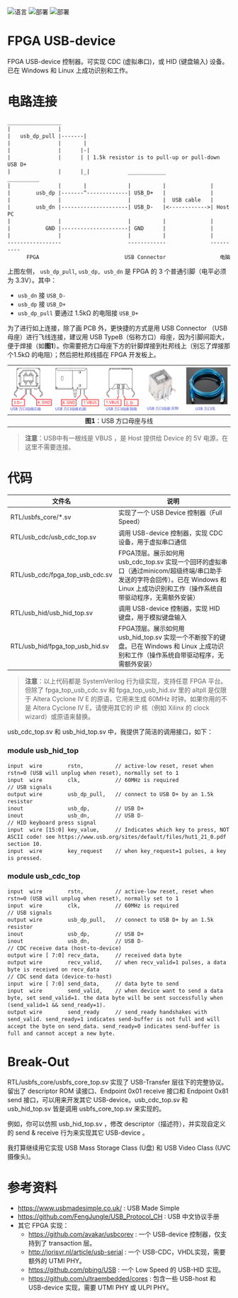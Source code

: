 ![语言](https://img.shields.io/badge/语言-systemverilog_(IEEE1800_2005)-CAD09D.svg) ![部署](https://img.shields.io/badge/部署-quartus-blue.svg) ![部署](https://img.shields.io/badge/部署-vivado-FF1010.svg)

FPGA USB-device
===========================
FPGA USB-device 控制器。可实现 CDC (虚拟串口)，或 HID (键盘输入) 设备。已在 Windows 和 Linux 上成功识别和工作。



# 电路连接

    _________________
    |               |
    |   usb_dp_pull |-------|
    |               |       |
    |               |      |-| 
    |               |      | | 1.5k resistor is to pull-up or pull-down USB D+
    |               |      |_|            ____________              __________
    |               |       |             |          |              |
    |        usb_dp |-------^-------------| USB_D+   |              |
    |               |                     |          |  USB cable   |
    |        usb_dn |---------------------| USB_D-   |<------------>| Host PC
    |               |                     |          |              |
    |           GND |---------------------| GND      |              |
    |               |                     |          |              |
    -----------------                     ------------              ----------
          FPGA                           USB Connector                 电脑

上图左侧， `usb_dp_pull`, `usb_dp, usb_dn` 是 FPGA 的 3 个普通引脚（电平必须为 3.3V）。其中：

- `usb_dn` 接 `USB_D-`
- `usb_dp` 接 `USB_D+`
- `usb_dp_pull` 要通过 1.5kΩ 的电阻接  `USB_D+` 

为了进行如上连接，除了画 PCB 外，更快捷的方式是用 USB Connector （USB 母座）进行飞线连接，建议用 USB TypeB（俗称方口）母座，因为引脚间距大，便于焊接（如**图1**）。你需要把方口母座下方的针脚焊接到杜邦线上（别忘了焊接那个1.5kΩ 的电阻）；然后把杜邦线插在 FPGA 开发板上。

| ![USBTypeB](./figures/usb_typeb.png) |
| :----------------------------------: |
|      **图1**：USB 方口母座与线       |

>  **注意**：USB中有一根线是 VBUS ，是 Host 提供给 Device 的 5V 电源，在这里不需要连接。



# 代码

| 文件名                          | 说明                                                         |
| ------------------------------- | ------------------------------------------------------------ |
| RTL/usbfs_core/*.sv             | 实现了一个 USB Device 控制器（Full Speed）                   |
| RTL/usb_cdc/usb_cdc_top.sv      | 调用 USB-device 控制器，实现 CDC 设备，用于虚拟串口通信      |
| RTL/usb_cdc/fpga_top_usb_cdc.sv | FPGA顶层。展示如何用 usb_cdc_top.sv 实现一个回环的虚拟串口（通过minicom/超级终端/串口助手发送的字符会回传）。已在 Windows 和 Linux 上成功识别和工作（操作系统自带驱动程序，无需额外安装） |
| RTL/usb_hid/usb_hid_top.sv      | 调用 USB-device 控制器，实现 HID 键盘，用于模拟键盘输入      |
| RTL/usb_hid/fpga_top_usb_hid.sv | FPGA顶层。展示如何用 usb_hid_top.sv 实现一个不断按下的键盘。已在 Windows 和 Linux 上成功识别和工作（操作系统自带驱动程序，无需额外安装） |

> **注意**：以上代码都是 SystemVerilog 行为级实现，支持任意 FPGA 平台。但除了 fpga_top_usb_cdc.sv 和 fpga_top_usb_hid.sv 里的 altpll 是仅限于 Altera Cyclone IV E 的原语，它用来生成 60MHz 时钟。如果你用的不是 Altera Cyclone IV E，请使用其它的 IP 核（例如 Xilinx 的 clock wizard）或原语来替换。



usb_cdc_top.sv 和 usb_hid_top.sv 中，我提供了简洁的调用接口，如下：

### module usb_hid_top

    input  wire        rstn,          // active-low reset, reset when rstn=0 (USB will unplug when reset), normally set to 1
    input  wire        clk,           // 60MHz is required
    // USB signals
    output wire        usb_dp_pull,   // connect to USB D+ by an 1.5k resistor
    inout              usb_dp,        // USB D+
    inout              usb_dn,        // USB D-
    // HID keyboard press signal
    input  wire [15:0] key_value,     // Indicates which key to press, NOT ASCII code! see https://www.usb.org/sites/default/files/hut1_21_0.pdf section 10.
    input  wire        key_request    // when key_request=1 pulses, a key is pressed.

### module usb_cdc_top

    input  wire        rstn,          // active-low reset, reset when rstn=0 (USB will unplug when reset), normally set to 1
    input  wire        clk,           // 60MHz is required
    // USB signals
    output wire        usb_dp_pull,   // connect to USB D+ by an 1.5k resistor
    inout              usb_dp,        // USB D+
    inout              usb_dn,        // USB D-
    // CDC receive data (host-to-device)
    output wire [ 7:0] recv_data,     // received data byte
    output wire        recv_valid,    // when recv_valid=1 pulses, a data byte is received on recv_data
    // CDC send data (device-to-host)
    input  wire [ 7:0] send_data,     // data byte to send
    input  wire        send_valid,    // when device want to send a data byte, set send_valid=1. the data byte will be sent successfully when (send_valid=1 && send_ready=1).
    output wire        send_ready     // send_ready handshakes with send_valid. send_ready=1 indicates send-buffer is not full and will accept the byte on send_data. send_ready=0 indicates send-buffer is full and cannot accept a new byte. 



# Break-Out

RTL/usbfs_core/usbfs_core_top.sv 实现了 USB-Transfer 层往下的完整协议。留出了 descriptor ROM 读接口、Endpoint 0x01 receive 接口和 Endpoint 0x81 send 接口，可以用来开发其它 USB-device。usb_cdc_top.sv 和 usb_hid_top.sv 皆是调用 usbfs_core_top.sv 来实现的。

例如，你可以仿照 usb_hid_top.sv ，修改 descriptor（描述符），并实现自定义的 send & receive 行为来实现其它 USB-device 。

我打算继续用它实现 USB Mass Storage Class (U盘)  和 USB Video Class (UVC 摄像头)。



# 参考资料

* https://www.usbmadesimple.co.uk/ : USB Made Simple
* https://github.com/FengJungle/USB_Protocol_CH : USB 中文协议手册
* 其它 FPGA 实现：
  * https://github.com/avakar/usbcorev : 一个 USB-device 控制器，仅支持到了 transaction 层。
  * http://jorisvr.nl/article/usb-serial : 一个 USB-CDC，VHDL实现，需要额外的 UTMI PHY。
  * https://github.com/pbing/USB : 一个 Low Speed 的 USB-HID 实现。
  * https://github.com/ultraembedded/cores : 包含一些 USB-host 和 USB-device 实现，需要 UTMI PHY 或 ULPI PHY。

